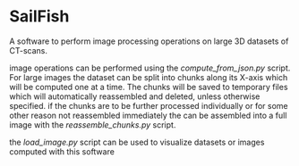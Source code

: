 # SailFish

A software to perform image processing operations on large 3D datasets of CT-scans.

image operations can be performed using the *compute_from_json.py* script. 
For large images the dataset can be split into chunks along its X-axis which will be computed one at a time. 
The chunks will be saved to temporary files which will automatically reassembled and deleted, unless otherwise specified.
if the chunks are to be further processed individually or for some other reason not reassembled immediately the can be assembled into a full image with the *reassemble_chunks.py* script.

the *load_image.py* script can be used to visualize datasets or images computed with this software

